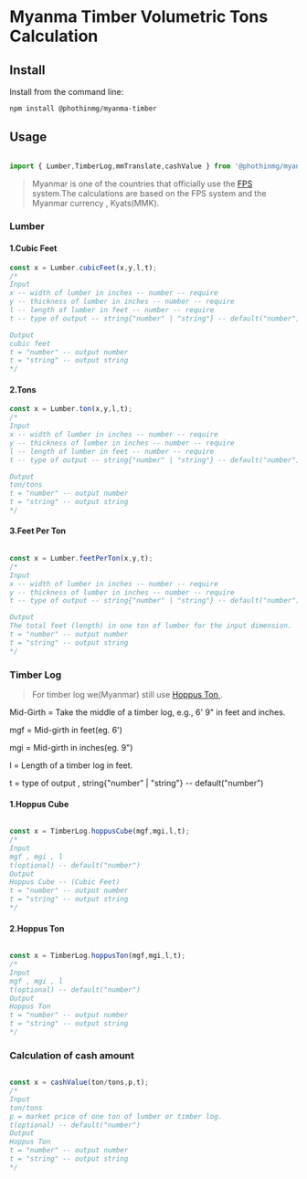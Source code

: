 # Myanma Timber Volumetric Tons Calculation


## Install

Install from the command line:

```bash
npm install @phothinmg/myanma-timber

```

## Usage

```javascript

import { Lumber,TimberLog,mmTranslate,cashValue } from '@phothinmg/myanma-timber';

```

> Myanmar is one of the countries that officially use the [FPS](https://en.wikipedia.org/wiki/Foot%E2%80%93pound%E2%80%93second_system) system.The calculations are based on the FPS system and the Myanmar currency , Kyats(MMK).


### Lumber



#### 1.Cubic Feet

```javascript
const x = Lumber.cubicFeet(x,y,l,t);
/* 
Input 
x -- width of lumber in inches -- number -- require
y -- thickness of lumber in inches -- number -- require
l -- length of lumber in feet -- number -- require
t -- type of output -- string{"number" | "string"} -- default("number")

Output
cubic feet
t = "number" -- output number
t = "string" -- output string
*/
```

#### 2.Tons

```javascript
const x = Lumber.ton(x,y,l,t);
/* 
Input 
x -- width of lumber in inches -- number -- require
y -- thickness of lumber in inches -- number -- require
l -- length of lumber in feet -- number -- require
t -- type of output -- string{"number" | "string"} -- default("number")

Output
ton/tons
t = "number" -- output number
t = "string" -- output string
*/
```

#### 3.Feet Per Ton

```javascript

const x = Lumber.feetPerTon(x,y,t);
/* 
Input 
x -- width of lumber in inches -- number -- require
y -- thickness of lumber in inches -- number -- require
t -- type of output -- string{"number" | "string"} -- default("number")

Output
The total feet (length) in one ton of lumber for the input dimension.
t = "number" -- output number
t = "string" -- output string
*/


```

### Timber Log

> For timber log we(Myanmar) still use [Hoppus Ton ](https://en.wikipedia.org/wiki/Hoppus#cite_note-2).

Mid-Girth = Take the middle of a timber log, e.g., 6' 9" in feet and inches.

mgf = Mid-girth in feet(eg. 6')

mgi = Mid-girth in inches(eg. 9")

l = Length of a timber log in feet.

t = type of output , string{"number" | "string"} -- default("number")

#### 1.Hoppus Cube

```javascript

const x = TimberLog.hoppusCube(mgf,mgi,l,t);
/* 
Input 
mgf , mgi , l
t(optional) -- default("number")
Output
Hoppus Cube -- (Cubic Feet)
t = "number" -- output number
t = "string" -- output string
*/

```

#### 2.Hoppus Ton

```javascript

const x = TimberLog.hoppusTon(mgf,mgi,l,t);
/* 
Input 
mgf , mgi , l
t(optional) -- default("number")
Output
Hoppus Ton
t = "number" -- output number
t = "string" -- output string
*/


```

### Calculation of cash amount

```javascript

const x = cashValue(ton/tons,p,t);
/* 
Input 
ton/tons 
p = market price of one ton of lumber or timber log.
t(optional) -- default("number")
Output
Hoppus Ton
t = "number" -- output number
t = "string" -- output string
*/

```











